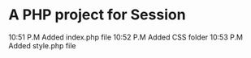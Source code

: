 # A PHP project for Session

10:51 P.M Added index.php file
10:52 P.M Added CSS folder
10:53 P.M Added style.php file
